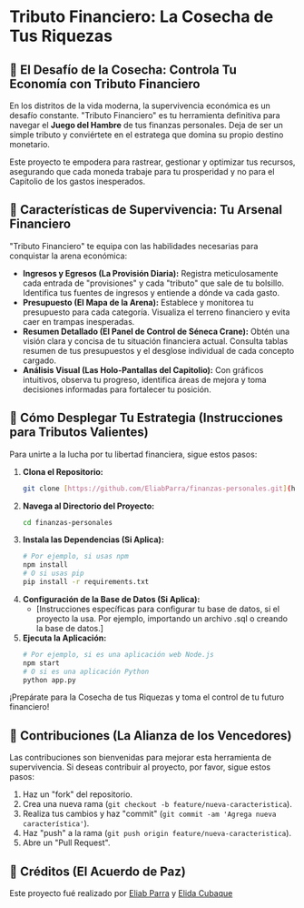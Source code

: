 # **Tributo Financiero: La Cosecha de Tus Riquezas**

## 🎯 El Desafío de la Cosecha: Controla Tu Economía con Tributo Financiero

En los distritos de la vida moderna, la supervivencia económica es un desafío constante. "Tributo Financiero" es tu herramienta definitiva para navegar el **Juego del Hambre** de tus finanzas personales. Deja de ser un simple tributo y conviértete en el estratega que domina su propio destino monetario.

Este proyecto te empodera para rastrear, gestionar y optimizar tus recursos, asegurando que cada moneda trabaje para tu prosperidad y no para el Capitolio de los gastos inesperados.

## 🌟 Características de Supervivencia: Tu Arsenal Financiero

"Tributo Financiero" te equipa con las habilidades necesarias para conquistar la arena económica:

* **Ingresos y Egresos (La Provisión Diaria):** Registra meticulosamente cada entrada de "provisiones" y cada "tributo" que sale de tu bolsillo. Identifica tus fuentes de ingresos y entiende a dónde va cada gasto.
* **Presupuesto (El Mapa de la Arena):** Establece y monitorea tu presupuesto para cada categoría. Visualiza el terreno financiero y evita caer en trampas inesperadas.
* **Resumen Detallado (El Panel de Control de Séneca Crane):** Obtén una visión clara y concisa de tu situación financiera actual. Consulta tablas resumen de tus presupuestos y el desglose individual de cada concepto cargado.
* **Análisis Visual (Las Holo-Pantallas del Capitolio):** Con gráficos intuitivos, observa tu progreso, identifica áreas de mejora y toma decisiones informadas para fortalecer tu posición.

## 🚀 Cómo Desplegar Tu Estrategia (Instrucciones para Tributos Valientes)

Para unirte a la lucha por tu libertad financiera, sigue estos pasos:

1.  **Clona el Repositorio:**
    ```bash
    git clone [https://github.com/EliabParra/finanzas-personales.git](https://github.com/EliabParra/finanzas-personales.git)
    ```
2.  **Navega al Directorio del Proyecto:**
    ```bash
    cd finanzas-personales
    ```
3.  **Instala las Dependencias (Si Aplica):**
    ```bash
    # Por ejemplo, si usas npm
    npm install
    # O si usas pip
    pip install -r requirements.txt
    ```
4.  **Configuración de la Base de Datos (Si Aplica):**
    * [Instrucciones específicas para configurar tu base de datos, si el proyecto la usa. Por ejemplo, importando un archivo .sql o creando la base de datos.]
5.  **Ejecuta la Aplicación:**
    ```bash
    # Por ejemplo, si es una aplicación web Node.js
    npm start
    # O si es una aplicación Python
    python app.py
    ```

¡Prepárate para la Cosecha de tus Riquezas y toma el control de tu futuro financiero!

## 🤝 Contribuciones (La Alianza de los Vencedores)

Las contribuciones son bienvenidas para mejorar esta herramienta de supervivencia. Si deseas contribuir al proyecto, por favor, sigue estos pasos:

1.  Haz un "fork" del repositorio.
2.  Crea una nueva rama (`git checkout -b feature/nueva-caracteristica`).
3.  Realiza tus cambios y haz "commit" (`git commit -am 'Agrega nueva característica'`).
4.  Haz "push" a la rama (`git push origin feature/nueva-caracteristica`).
5.  Abre un "Pull Request".

## 📄 Créditos (El Acuerdo de Paz)

Este proyecto fué realizado por [Eliab Parra](https://github.com/EliabParra) y [Elida Cubaque](https://github.com/elida7)